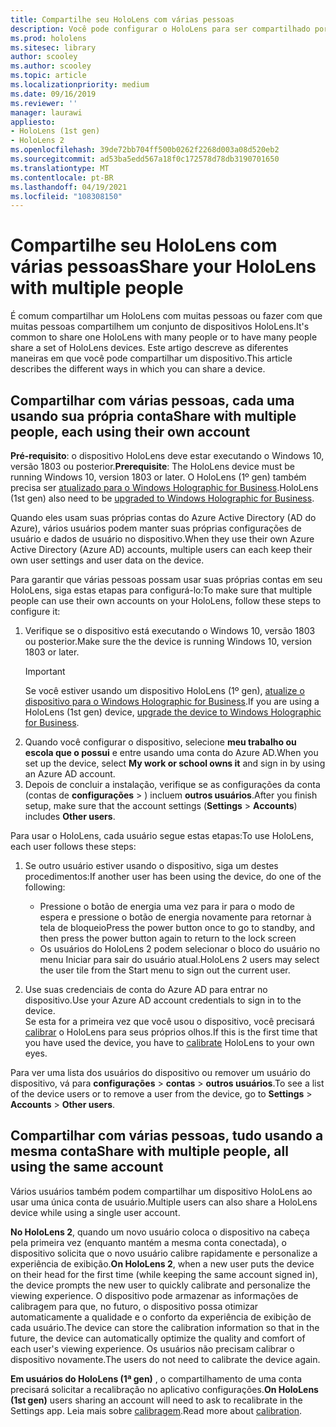 ```yaml
---
title: Compartilhe seu HoloLens com várias pessoas
description: Você pode configurar o HoloLens para ser compartilhado por várias contas de Azure Active Directory ou por vários usuários que usam uma única conta.
ms.prod: hololens
ms.sitesec: library
author: scooley
ms.author: scooley
ms.topic: article
ms.localizationpriority: medium
ms.date: 09/16/2019
ms.reviewer: ''
manager: laurawi
appliesto:
- HoloLens (1st gen)
- HoloLens 2
ms.openlocfilehash: 39de72bb704ff500b0262f2268d003a08d520eb2
ms.sourcegitcommit: ad53ba5edd567a18f0c172578d78db3190701650
ms.translationtype: MT
ms.contentlocale: pt-BR
ms.lasthandoff: 04/19/2021
ms.locfileid: "108308150"
---
```

# <a name="share-your-hololens-with-multiple-people"></a><span data-ttu-id="8b119-103">Compartilhe seu HoloLens com várias pessoas</span><span class="sxs-lookup"><span data-stu-id="8b119-103">Share your HoloLens with multiple people</span></span>

<span data-ttu-id="8b119-104">É comum compartilhar um HoloLens com muitas pessoas ou fazer com que muitas pessoas compartilhem um conjunto de dispositivos HoloLens.</span><span class="sxs-lookup"><span data-stu-id="8b119-104">It's common to share one HoloLens with many people or to have many people share a set of HoloLens devices.</span></span>  <span data-ttu-id="8b119-105">Este artigo descreve as diferentes maneiras em que você pode compartilhar um dispositivo.</span><span class="sxs-lookup"><span data-stu-id="8b119-105">This article describes the different ways in which you can share a device.</span></span>

## <a name="share-with-multiple-people-each-using-their-own-account"></a><span data-ttu-id="8b119-106">Compartilhar com várias pessoas, cada uma usando sua própria conta</span><span class="sxs-lookup"><span data-stu-id="8b119-106">Share with multiple people, each using their own account</span></span>

<span data-ttu-id="8b119-107">**Pré-requisito**: o dispositivo HoloLens deve estar executando o Windows 10, versão 1803 ou posterior.</span><span class="sxs-lookup"><span data-stu-id="8b119-107">**Prerequisite**: The HoloLens device must be running Windows 10, version 1803 or later.</span></span>  <span data-ttu-id="8b119-108">O HoloLens (1º gen) também precisa ser [atualizado para o Windows Holographic for Business](hololens-upgrade-enterprise.md).</span><span class="sxs-lookup"><span data-stu-id="8b119-108">HoloLens (1st gen) also need to be [upgraded to Windows Holographic for Business](hololens-upgrade-enterprise.md).</span></span>

<span data-ttu-id="8b119-109">Quando eles usam suas próprias contas do Azure Active Directory (AD do Azure), vários usuários podem manter suas próprias configurações de usuário e dados de usuário no dispositivo.</span><span class="sxs-lookup"><span data-stu-id="8b119-109">When they use their own Azure Active Directory (Azure AD) accounts, multiple users can each keep their own user settings and user data on the device.</span></span>

<span data-ttu-id="8b119-110">Para garantir que várias pessoas possam usar suas próprias contas em seu HoloLens, siga estas etapas para configurá-lo:</span><span class="sxs-lookup"><span data-stu-id="8b119-110">To make sure that multiple people can use their own accounts on your HoloLens, follow these steps to configure it:</span></span>

1. <span data-ttu-id="8b119-111">Verifique se o dispositivo está executando o Windows 10, versão 1803 ou posterior.</span><span class="sxs-lookup"><span data-stu-id="8b119-111">Make sure the the device is running Windows 10, version 1803 or later.</span></span>
   > [!IMPORTANT]
   > <span data-ttu-id="8b119-112">Se você estiver usando um dispositivo HoloLens (1º gen), [atualize o dispositivo para o Windows Holographic for Business](hololens1-upgrade-enterprise.md).</span><span class="sxs-lookup"><span data-stu-id="8b119-112">If you are using a HoloLens (1st gen) device, [upgrade the device to Windows Holographic for Business](hololens1-upgrade-enterprise.md).</span></span>
1. <span data-ttu-id="8b119-113">Quando você configurar o dispositivo, selecione **meu trabalho ou escola que o possui** e entre usando uma conta do Azure AD.</span><span class="sxs-lookup"><span data-stu-id="8b119-113">When you set up the device, select **My work or school owns it** and sign in by using an Azure AD account.</span></span>
1. <span data-ttu-id="8b119-114">Depois de concluir a instalação, verifique se as configurações da conta (contas de **configurações**  >  ) incluem **outros usuários**.</span><span class="sxs-lookup"><span data-stu-id="8b119-114">After you finish setup, make sure that the account settings (**Settings** > **Accounts**) includes **Other users**.</span></span>

<span data-ttu-id="8b119-115">Para usar o HoloLens, cada usuário segue estas etapas:</span><span class="sxs-lookup"><span data-stu-id="8b119-115">To use HoloLens, each user follows these steps:</span></span>

1. <span data-ttu-id="8b119-116">Se outro usuário estiver usando o dispositivo, siga um destes procedimentos:</span><span class="sxs-lookup"><span data-stu-id="8b119-116">If another user has been using the device, do one of the following:</span></span>
   - <span data-ttu-id="8b119-117">Pressione o botão de energia uma vez para ir para o modo de espera e pressione o botão de energia novamente para retornar à tela de bloqueio</span><span class="sxs-lookup"><span data-stu-id="8b119-117">Press the power button once to go to standby, and then press the power button again to return to the lock screen</span></span>
   - <span data-ttu-id="8b119-118">Os usuários do HoloLens 2 podem selecionar o bloco do usuário no menu Iniciar para sair do usuário atual.</span><span class="sxs-lookup"><span data-stu-id="8b119-118">HoloLens 2 users may select the user tile from the Start menu to sign out the current user.</span></span>

1. <span data-ttu-id="8b119-119">Use suas credenciais de conta do Azure AD para entrar no dispositivo.</span><span class="sxs-lookup"><span data-stu-id="8b119-119">Use your Azure AD account credentials to sign in to the device.</span></span>  
    <span data-ttu-id="8b119-120">Se esta for a primeira vez que você usou o dispositivo, você precisará [calibrar](hololens-calibration.md) o HoloLens para seus próprios olhos.</span><span class="sxs-lookup"><span data-stu-id="8b119-120">If this is the first time that you have used the device, you have to [calibrate](hololens-calibration.md) HoloLens to your own eyes.</span></span>

<span data-ttu-id="8b119-121">Para ver uma lista dos usuários do dispositivo ou remover um usuário do dispositivo, vá para **configurações**  >  **contas**  >  **outros usuários**.</span><span class="sxs-lookup"><span data-stu-id="8b119-121">To see a list of the device users or to remove a user from the device, go to **Settings** > **Accounts** > **Other users**.</span></span>

## <a name="share-with-multiple-people-all-using-the-same-account"></a><span data-ttu-id="8b119-122">Compartilhar com várias pessoas, tudo usando a mesma conta</span><span class="sxs-lookup"><span data-stu-id="8b119-122">Share with multiple people, all using the same account</span></span>

<span data-ttu-id="8b119-123">Vários usuários também podem compartilhar um dispositivo HoloLens ao usar uma única conta de usuário.</span><span class="sxs-lookup"><span data-stu-id="8b119-123">Multiple users can also share a HoloLens device while using a single user account.</span></span>

<span data-ttu-id="8b119-124">**No HoloLens 2**, quando um novo usuário coloca o dispositivo na cabeça pela primeira vez (enquanto mantém a mesma conta conectada), o dispositivo solicita que o novo usuário calibre rapidamente e personalize a experiência de exibição.</span><span class="sxs-lookup"><span data-stu-id="8b119-124">**On HoloLens 2**, when a new user puts the device on their head for the first time (while keeping the same account signed in), the device prompts the new user to quickly calibrate and personalize the viewing experience.</span></span> <span data-ttu-id="8b119-125">O dispositivo pode armazenar as informações de calibragem para que, no futuro, o dispositivo possa otimizar automaticamente a qualidade e o conforto da experiência de exibição de cada usuário.</span><span class="sxs-lookup"><span data-stu-id="8b119-125">The device can store the calibration information so that in the future, the device can automatically optimize the quality and comfort of each user's viewing experience.</span></span> <span data-ttu-id="8b119-126">Os usuários não precisam calibrar o dispositivo novamente.</span><span class="sxs-lookup"><span data-stu-id="8b119-126">The users do not need to calibrate the device again.</span></span>

<span data-ttu-id="8b119-127">**Em usuários do HoloLens (1ª gen)** , o compartilhamento de uma conta precisará solicitar a recalibração no aplicativo configurações.</span><span class="sxs-lookup"><span data-stu-id="8b119-127">**On HoloLens (1st gen)** users sharing an account will need to ask to recalibrate in the Settings app.</span></span>  <span data-ttu-id="8b119-128">Leia mais sobre [calibragem](hololens-calibration.md).</span><span class="sxs-lookup"><span data-stu-id="8b119-128">Read more about [calibration](hololens-calibration.md).</span></span>
